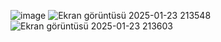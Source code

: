 ![image](https://github.com/user-attachments/assets/f0cc3ff7-0291-4e5b-b74d-c07bae65032e)
![Ekran görüntüsü 2025-01-23 213548](https://github.com/user-attachments/assets/b2db31f4-740e-4d30-a2ad-94c266385364)
![Ekran görüntüsü 2025-01-23 213603](https://github.com/user-attachments/assets/65f15919-974d-4523-97a3-7e1a28bdb0be)
